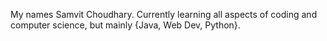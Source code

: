 My names Samvit Choudhary. Currently learning all aspects of coding and computer science, but mainly {Java, Web Dev, Python}.
